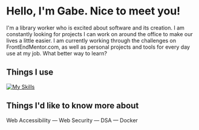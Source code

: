 # Hello, I'm Gabe. Nice to meet you! 
I'm a library worker who is excited about software and its creation. I am constantly looking for projects I can work on around the office to make our lives a little easier. I am currently working through the challenges on FrontEndMentor.com, as well as personal projects and tools for every day use at my job. What better way to learn?

## Things I use
[![My Skills](https://skillicons.dev/icons?i=html,css,sass,js,ts,nodejs,npm,react,express,vscode,git,postman,figma)](https://skillicons.dev)


## Things I'd like to know more about
Web Accessibility — Web Security — DSA — Docker
